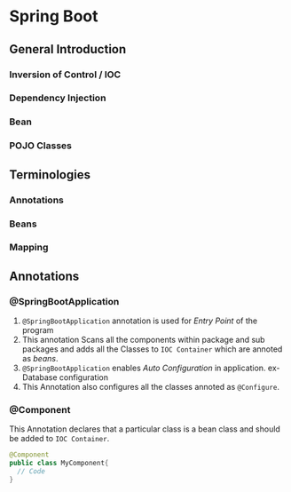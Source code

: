 # Spring Boot

## General Introduction

### Inversion of Control / IOC
### Dependency Injection
### Bean
### POJO Classes

## Terminologies
### Annotations
### Beans
### Mapping


## Annotations

### @SpringBootApplication
1. `@SpringBootApplication` annotation is used for *Entry Point* of the program
2. This annotation Scans all the components within package and sub packages and adds all the Classes to `IOC Container` which are annoted as *beans*.
3. `@SpringBootApplication` enables *Auto Configuration* in application. ex- Database configuration
4. This Annotation also configures all the classes annoted as `@Configure`.

### @Component
This Annotation declares that a particular class is a bean class and should be added to `IOC Container`.
```java
@Component
public class MyComponent{
  // Code
}
```
